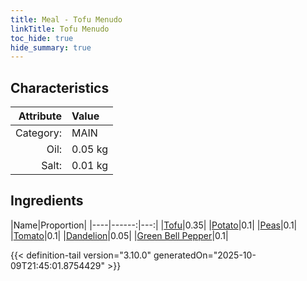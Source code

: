 ```yaml
---
title: Meal - Tofu Menudo
linkTitle: Tofu Menudo
toc_hide: true
hide_summary: true
---
```

<!-- This is generated by the MarsSim HelpGenertor, do not edit. -->


## Characteristics

| Attribute   | Value |
|--------:|:------|
|Category:|MAIN|
|Oil:|0.05 kg|
|Salt:|0.01 kg|

## Ingredients

|Name|Proportion|
|----|------:|---:|
|[Tofu](/docs/definitions/resource/tofu)|0.35|
|[Potato](/docs/definitions/resource/potato)|0.1|
|[Peas](/docs/definitions/resource/peas)|0.1|
|[Tomato](/docs/definitions/resource/tomato)|0.1|
|[Dandelion](/docs/definitions/resource/dandelion)|0.05|
|[Green Bell Pepper](/docs/definitions/resource/green-bell-pepper)|0.1|




{{< definition-tail version="3.10.0" generatedOn="2025-10-09T21:45:01.8754429" >}}

